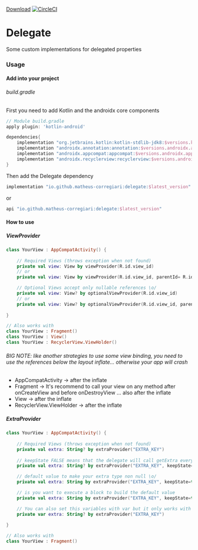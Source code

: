 [Download](https://search.maven.org/artifact/io.github.matheus-corregiari/delegate)
[![CircleCI](https://circleci.com/gh/matheus-corregiari/arch-toolkit/tree/master.svg?style=svg)](https://circleci.com/gh/matheus-corregiari/arch-toolkit/tree/master)

# Delegate

Some custom implementations for delegated properties

### Usage

#### Add into your project

###### build.gradle

First you need to add Kotlin and the androidx core components

```groovy
// Module build.gradle
apply plugin: 'kotlin-android'

dependencies{
    implementation "org.jetbrains.kotlin:kotlin-stdlib-jdk8:$versions.kotlin"
    implementation "androidx.annotation:annotation:$versions.androidx.annotation"
    implementation "androidx.appcompat:appcompat:$versions.androidx.appcompat"
    implementation "androidx.recyclerview:recyclerview:$versions.androidx.recyclerview"
}
```

Then add the Delegate dependency

```groovy
implementation "io.github.matheus-corregiari:delegate:$latest_version"
```
or
```groovy
api "io.github.matheus-corregiari:delegate:$latest_version"
```

#### How to use

##### ViewProvider

```kotlin
class YourView : AppCompatActivity() {
    
    // Required Views (throws exception when not found)
    private val view: View by viewProvider(R.id.view_id)
    // or
    private val view: View by viewProvider(R.id.view_id, parentId= R.id.parent_view_id)

    // Optional Views accept only nullable references \o/
    private val view: View? by optionalViewProvider(R.id.view_id)
    // or
    private val view: View? by optionalViewProvider(R.id.view_id, parentId= R.id.parent_view_id)
    
}

// Also works with
class YourView : Fragment()
class YourView : View()
class YourView : RecyclerView.ViewHolder()
```

###### BIG NOTE: like another strategies to use some view binding, you need to use the references below the layout inflate... otherwise your app will crash

- AppCompatActivity -> after the inflate
- Fragment -> It's recommend to call your view on any method after onCreateView and before
  onDestroyView ... also after the inflate
- View -> after the inflate
- RecyclerView.ViewHolder -> after the inflate

##### ExtraProvider

```kotlin
class YourView : AppCompatActivity() {
    
    // Required Views (throws exception when not found)
    private val extra: String? by extraProvider("EXTRA_KEY")
    
    // keepState FALSE means that the delegate will call getExtra every time! TRUE means that the delegate will lazily keeps a reference extracted from getExtra
    private val extra: String? by extraProvider("EXTRA_KEY", keepState=true)

    // default value to make your extra type non null \o/
    private val extra: String by extraProvider("EXTRA_KEY", keepState=true, default="default value")

    // is you want to execute a block to build the default value
    private val extra: String by extraProvider("EXTRA_KEY", keepState=true) { "default value" }

    // You can also set this variables with var but it only works with delegates with keepState attribute set to TRUE (default value)
    private var extra: String? by extraProvider("EXTRA_KEY")
    
}

// Also works with
class YourView : Fragment()
```